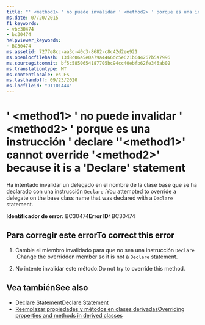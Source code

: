 ```yaml
---
title: "' <method1> ' no puede invalidar ' <method2> ' porque es una instrucción ' declare '"
ms.date: 07/20/2015
f1_keywords:
- vbc30474
- bc30474
helpviewer_keywords:
- BC30474
ms.assetid: 7277e8cc-aa3c-40c3-8682-c8c42d2ee921
ms.openlocfilehash: 13d8c06a5e0a79a4466dc5e621b644267b5a7996
ms.sourcegitcommit: bf5c5850654187705bc94cc40ebfb62fe346ab02
ms.translationtype: MT
ms.contentlocale: es-ES
ms.lasthandoff: 09/23/2020
ms.locfileid: "91101444"
---
```

# <a name="method1-cannot-override-method2-because-it-is-a-declare-statement"></a><span data-ttu-id="94404-102">' \<method1> ' no puede invalidar ' \<method2> ' porque es una instrucción ' declare '</span><span class="sxs-lookup"><span data-stu-id="94404-102">'\<method1>' cannot override '\<method2>' because it is a 'Declare' statement</span></span>

<span data-ttu-id="94404-103">Ha intentado invalidar un delegado en el nombre de la clase base que se ha declarado con una instrucción `Declare` .</span><span class="sxs-lookup"><span data-stu-id="94404-103">You attempted to override a delegate on the base class name that was declared with a `Declare` statement.</span></span>  
  
 <span data-ttu-id="94404-104">**Identificador de error:** BC30474</span><span class="sxs-lookup"><span data-stu-id="94404-104">**Error ID:** BC30474</span></span>  
  
## <a name="to-correct-this-error"></a><span data-ttu-id="94404-105">Para corregir este error</span><span class="sxs-lookup"><span data-stu-id="94404-105">To correct this error</span></span>  
  
1. <span data-ttu-id="94404-106">Cambie el miembro invalidado para que no sea una instrucción `Declare` .</span><span class="sxs-lookup"><span data-stu-id="94404-106">Change the overridden member so it is not a `Declare` statement.</span></span>  
  
2. <span data-ttu-id="94404-107">No intente invalidar este método.</span><span class="sxs-lookup"><span data-stu-id="94404-107">Do not try to override this method.</span></span>  
  
## <a name="see-also"></a><span data-ttu-id="94404-108">Vea también</span><span class="sxs-lookup"><span data-stu-id="94404-108">See also</span></span>

- [<span data-ttu-id="94404-109">Declare Statement</span><span class="sxs-lookup"><span data-stu-id="94404-109">Declare Statement</span></span>](../language-reference/statements/declare-statement.md)
- [<span data-ttu-id="94404-110">Reemplazar propiedades y métodos en clases derivadas</span><span class="sxs-lookup"><span data-stu-id="94404-110">Overriding properties and methods in derived classes</span></span>](../programming-guide/language-features/objects-and-classes/inheritance-basics.md#overriding-properties-and-methods-in-derived-classes)
